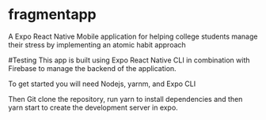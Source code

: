 # fragmentapp
A Expo React Native Mobile application for helping college students manage their stress by implementing an atomic habit approach

#Testing
This app is built using Expo React Native CLI in combination with Firebase to manage the backend of the application.

To get started you will need Nodejs, yarnm, and Expo CLI

Then Git clone the repository, run yarn to install dependencies
and then yarn start to create the development server in expo.
